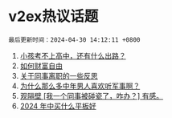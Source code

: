 # v2ex热议话题

`最后更新时间：2024-04-30 14:12:11 +0800`

1. [小孩考不上高中，还有什么出路？](https://www.v2ex.com/t/1037000)
1. [如何财富自由](https://www.v2ex.com/t/1036945)
1. [关于同事离职的一些反思](https://www.v2ex.com/t/1036936)
1. [为什么那么多中年男人喜欢听军事啊？](https://www.v2ex.com/t/1036925)
1. [观隔壁 [我一个同事被碰瓷了，咋办？] 有感。](https://www.v2ex.com/t/1036775)
1. [2024 年中买什么平板好](https://www.v2ex.com/t/1036955)

